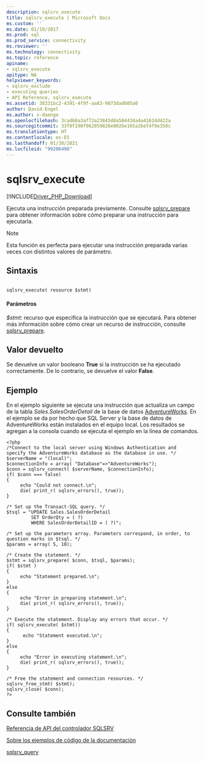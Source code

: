 ```yaml
---
description: sqlsrv_execute
title: sqlsrv_execute | Microsoft Docs
ms.custom: ''
ms.date: 01/19/2017
ms.prod: sql
ms.prod_service: connectivity
ms.reviewer: ''
ms.technology: connectivity
ms.topic: reference
apiname:
- sqlsrv_execute
apitype: NA
helpviewer_keywords:
- sqlsrv_exclude
- executing queries
- API Reference, sqlsrv_execute
ms.assetid: 38331bc2-4391-4f9f-aa83-9873dad605a0
author: David-Engel
ms.author: v-daenge
ms.openlocfilehash: 3cad68a3af72a23845d8a584434a4a41614d422a
ms.sourcegitcommit: 33f0f190f962059826e002be165a2bef4f9e350c
ms.translationtype: HT
ms.contentlocale: es-ES
ms.lasthandoff: 01/30/2021
ms.locfileid: "99206498"
---
```

# <a name="sqlsrv_execute"></a>sqlsrv_execute
[!INCLUDE[Driver_PHP_Download](../../includes/driver_php_download.md)]

Ejecuta una instrucción preparada previamente. Consulte [sqlsrv_prepare](../../connect/php/sqlsrv-prepare.md) para obtener información sobre cómo preparar una instrucción para ejecutarla.  
  
> [!NOTE]  
> Esta función es perfecta para ejecutar una instrucción preparada varias veces con distintos valores de parámetro.  
  
## <a name="syntax"></a>Sintaxis  
  
```  
  
sqlsrv_execute( resource $stmt)  
```  
  
#### <a name="parameters"></a>Parámetros  
*$stmt*: recurso que especifica la instrucción que se ejecutará. Para obtener más información sobre cómo crear un recurso de instrucción, consulte [sqlsrv_prepare](../../connect/php/sqlsrv-prepare.md).  
  
## <a name="return-value"></a>Valor devuelto  
Se devuelve un valor booleano **True** si la instrucción se ha ejecutado correctamente. De lo contrario, se devuelve el valor **False**.  
  
## <a name="example"></a>Ejemplo  
En el ejemplo siguiente se ejecuta una instrucción que actualiza un campo de la tabla *Sales.SalesOrderDetail* de la base de datos [AdventureWorks](https://github.com/Microsoft/sql-server-samples/tree/master/samples/databases/adventure-works). En el ejemplo se da por hecho que SQL Server y la base de datos de AdventureWorks están instalados en el equipo local. Los resultados se agregan a la consola cuando se ejecuta el ejemplo en la línea de comandos.  
  
```  
<?php  
/*Connect to the local server using Windows Authentication and  
specify the AdventureWorks database as the database in use. */  
$serverName = "(local)";  
$connectionInfo = array( "Database"=>"AdventureWorks");  
$conn = sqlsrv_connect( $serverName, $connectionInfo);  
if( $conn === false)  
{  
     echo "Could not connect.\n";  
     die( print_r( sqlsrv_errors(), true));  
}  
  
/* Set up the Transact-SQL query. */  
$tsql = "UPDATE Sales.SalesOrderDetail   
         SET OrderQty = ( ?)   
         WHERE SalesOrderDetailID = ( ?)";  
  
/* Set up the parameters array. Parameters correspond, in order, to  
question marks in $tsql. */  
$params = array( 5, 10);  
  
/* Create the statement. */  
$stmt = sqlsrv_prepare( $conn, $tsql, $params);  
if( $stmt )  
{  
     echo "Statement prepared.\n";  
}  
else  
{  
     echo "Error in preparing statement.\n";  
     die( print_r( sqlsrv_errors(), true));  
}  
  
/* Execute the statement. Display any errors that occur. */  
if( sqlsrv_execute( $stmt))  
{  
      echo "Statement executed.\n";  
}  
else  
{  
     echo "Error in executing statement.\n";  
     die( print_r( sqlsrv_errors(), true));  
}  
  
/* Free the statement and connection resources. */  
sqlsrv_free_stmt( $stmt);  
sqlsrv_close( $conn);  
?>  
```  
  
## <a name="see-also"></a>Consulte también  
[Referencia de API del controlador SQLSRV](../../connect/php/sqlsrv-driver-api-reference.md)

[Sobre los ejemplos de código de la documentación](../../connect/php/about-code-examples-in-the-documentation.md)  

[sqlsrv_query](../../connect/php/sqlsrv-query.md)  
  
